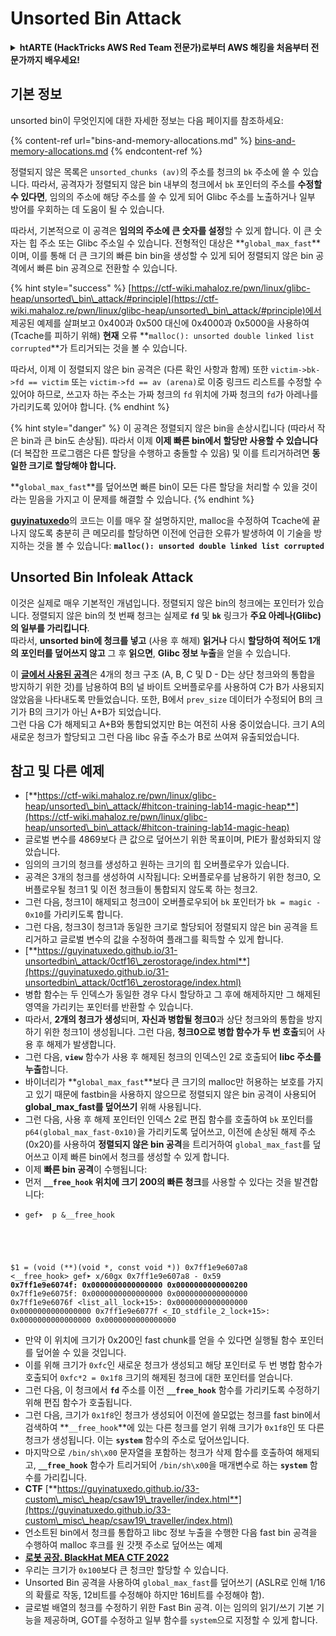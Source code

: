 # Unsorted Bin Attack

<details>

<summary><strong>htARTE (HackTricks AWS Red Team 전문가)로부터 AWS 해킹을 처음부터 전문가까지 배우세요!</strong></summary>

HackTricks를 지원하는 다른 방법:

- **회사를 HackTricks에서 광고하거나 HackTricks를 PDF로 다운로드**하려면 [**구독 요금제**](https://github.com/sponsors/carlospolop)를 확인하세요!
- [**공식 PEASS & HackTricks 스왜그**](https://peass.creator-spring.com)를 구매하세요
- [**The PEASS Family**](https://opensea.io/collection/the-peass-family)를 발견하세요, 당사의 독점 [**NFTs**](https://opensea.io/collection/the-peass-family) 컬렉션
- 💬 [**Discord 그룹**](https://discord.gg/hRep4RUj7f) 또는 [**텔레그램 그룹**](https://t.me/peass)에 **가입**하거나 **트위터** 🐦 [**@hacktricks\_live**](https://twitter.com/hacktricks\_live)를 **팔로우**하세요.
- 여러분의 해킹 기술을 공유하려면 [**HackTricks**](https://github.com/carlospolop/hacktricks) 및 [**HackTricks Cloud**](https://github.com/carlospolop/hacktricks-cloud) github 저장소로 PR을 제출하세요.

</details>

## 기본 정보

unsorted bin이 무엇인지에 대한 자세한 정보는 다음 페이지를 참조하세요:

{% content-ref url="bins-and-memory-allocations.md" %}
[bins-and-memory-allocations.md](bins-and-memory-allocations.md)
{% endcontent-ref %}

정렬되지 않은 목록은 `unsorted_chunks (av)`의 주소를 청크의 `bk` 주소에 쓸 수 있습니다. 따라서, 공격자가 정렬되지 않은 bin 내부의 청크에서 `bk` 포인터의 주소를 **수정할 수 있다면**, 임의의 주소에 해당 주소를 쓸 수 있게 되어 Glibc 주소를 노출하거나 일부 방어를 우회하는 데 도움이 될 수 있습니다.

따라서, 기본적으로 이 공격은 **임의의 주소에 큰 숫자를 설정**할 수 있게 합니다. 이 큰 숫자는 힙 주소 또는 Glibc 주소일 수 있습니다. 전형적인 대상은 **`global_max_fast`**이며, 이를 통해 더 큰 크기의 빠른 bin bin을 생성할 수 있게 되어 정렬되지 않은 bin 공격에서 빠른 bin 공격으로 전환할 수 있습니다.

{% hint style="success" %}
[https://ctf-wiki.mahaloz.re/pwn/linux/glibc-heap/unsorted\_bin\_attack/#principle](https://ctf-wiki.mahaloz.re/pwn/linux/glibc-heap/unsorted\_bin\_attack/#principle)에서 제공된 예제를 살펴보고 0x400과 0x500 대신에 0x4000과 0x5000을 사용하여 (Tcache를 피하기 위해) **현재** 오류 **`malloc(): unsorted double linked list corrupted`**가 트리거되는 것을 볼 수 있습니다.

따라서, 이제 이 정렬되지 않은 bin 공격은 (다른 확인 사항과 함께) 또한 `victim->bk->fd == victim` 또는 `victim->fd == av (arena)`로 이중 링크드 리스트를 수정할 수 있어야 하므로, 쓰고자 하는 주소는 가짜 청크의 `fd` 위치에 가짜 청크의 `fd`가 아레나를 가리키도록 있어야 합니다.
{% endhint %}

{% hint style="danger" %}
이 공격은 정렬되지 않은 bin을 손상시킵니다 (따라서 작은 bin과 큰 bin도 손상됨). 따라서 이제 **이제 빠른 bin에서 할당만 사용할 수 있습니다** (더 복잡한 프로그램은 다른 할당을 수행하고 충돌할 수 있음) 및 이를 트리거하려면 **동일한 크기로 할당해야 합니다.**

**`global_max_fast`**를 덮어쓰면 빠른 bin이 모든 다른 할당을 처리할 수 있을 것이라는 믿음을 가지고 이 문제를 해결할 수 있습니다.
{% endhint %}

[**guyinatuxedo**](https://guyinatuxedo.github.io/31-unsortedbin\_attack/unsorted\_explanation/index.html)의 코드는 이를 매우 잘 설명하지만, malloc을 수정하여 Tcache에 끝나지 않도록 충분히 큰 메모리를 할당하면 이전에 언급한 오류가 발생하여 이 기술을 방지하는 것을 볼 수 있습니다: **`malloc(): unsorted double linked list corrupted`**

## Unsorted Bin Infoleak Attack

이것은 실제로 매우 기본적인 개념입니다. 정렬되지 않은 bin의 청크에는 포인터가 있습니다. 정렬되지 않은 bin의 첫 번째 청크는 실제로 **`fd`** 및 **`bk`** 링크가 **주요 아레나(Glibc)의 일부를 가리킵니다**.\
따라서, **unsorted bin에 청크를 넣고** (사용 후 해제) **읽거나** 다시 **할당하여 적어도 1개의 포인터를 덮어쓰지 않고** 그 후 **읽으면**, **Glibc 정보 누출**을 얻을 수 있습니다.

이 [**글에서 사용된 공격**](https://guyinatuxedo.github.io/33-custom\_misc\_heap/csaw18\_alienVSsamurai/index.html)은 4개의 청크 구조 (A, B, C 및 D - D는 상단 청크와의 통합을 방지하기 위한 것)를 남용하여 B의 널 바이트 오버플로우를 사용하여 C가 B가 사용되지 않았음을 나타내도록 만들었습니다. 또한, B에서 `prev_size` 데이터가 수정되어 B의 크기가 B의 크기가 아닌 A+B가 되었습니다.\
그런 다음 C가 해제되고 A+B와 통합되었지만 B는 여전히 사용 중이었습니다. 크기 A의 새로운 청크가 할당되고 그런 다음 libc 유출 주소가 B로 쓰여져 유출되었습니다.

## 참고 및 다른 예제

* [**https://ctf-wiki.mahaloz.re/pwn/linux/glibc-heap/unsorted\_bin\_attack/#hitcon-training-lab14-magic-heap**](https://ctf-wiki.mahaloz.re/pwn/linux/glibc-heap/unsorted\_bin\_attack/#hitcon-training-lab14-magic-heap)
* 글로벌 변수를 4869보다 큰 값으로 덮어쓰기 위한 목표이며, PIE가 활성화되지 않았습니다.
* 임의의 크기의 청크를 생성하고 원하는 크기의 힙 오버플로우가 있습니다.
* 공격은 3개의 청크를 생성하여 시작됩니다: 오버플로우를 남용하기 위한 청크0, 오버플로우될 청크1 및 이전 청크들이 통합되지 않도록 하는 청크2.
* 그런 다음, 청크1이 해제되고 청크0이 오버플로우되어 `bk` 포인터가 `bk = magic - 0x10`를 가리키도록 합니다.
* 그런 다음, 청크3이 청크1과 동일한 크기로 할당되어 정렬되지 않은 bin 공격을 트리거하고 글로벌 변수의 값을 수정하여 플래그를 획득할 수 있게 합니다.
* [**https://guyinatuxedo.github.io/31-unsortedbin\_attack/0ctf16\_zerostorage/index.html**](https://guyinatuxedo.github.io/31-unsortedbin\_attack/0ctf16\_zerostorage/index.html)
* 병합 함수는 두 인덱스가 동일한 경우 다시 할당하고 그 후에 해제하지만 그 해제된 영역을 가리키는 포인터를 반환할 수 있습니다.
* 따라서, **2개의 청크가 생성**되며, **자신과 병합될 청크0**과 상단 청크와의 통합을 방지하기 위한 청크1이 생성됩니다. 그런 다음, **청크0으로 병합 함수가 두 번 호출**되어 사용 후 해제가 발생합니다.
* 그런 다음, **`view`** 함수가 사용 후 해제된 청크의 인덱스인 2로 호출되어 **libc 주소를 누출**합니다.
* 바이너리가 **`global_max_fast`**보다 큰 크기의 malloc만 허용하는 보호를 가지고 있기 때문에 fastbin을 사용하지 않으므로 정렬되지 않은 bin 공격이 사용되어 **global_max_fast를 덮어쓰기** 위해 사용됩니다.
* 그런 다음, 사용 후 해제 포인터인 인덱스 2로 편집 함수를 호출하여 `bk` 포인터를 `p64(global_max_fast-0x10)`을 가리키도록 덮어쓰고, 이전에 손상된 해제 주소(0x20)를 사용하여 **정렬되지 않은 bin 공격**을 트리거하여 `global_max_fast`를 덮어쓰고 이제 빠른 bin에서 청크를 생성할 수 있게 합니다.
* 이제 **빠른 bin 공격**이 수행됩니다:
* 먼저 **`__free_hook` 위치에 크기 200의 빠른 청크**를 사용할 수 있다는 것을 발견합니다:
* <pre class="language-c"><code class="lang-c">gef➤  p &#x26;__free_hook
$1 = (void (**)(void *, const void *)) 0x7ff1e9e607a8 &#x3C;__free_hook>
gef➤  x/60gx 0x7ff1e9e607a8 - 0x59
<strong>0x7ff1e9e6074f: 0x0000000000000000      0x0000000000000200
</strong>0x7ff1e9e6075f: 0x0000000000000000      0x0000000000000000
0x7ff1e9e6076f &#x3C;list_all_lock+15>:      0x0000000000000000      0x0000000000000000
0x7ff1e9e6077f &#x3C;_IO_stdfile_2_lock+15>: 0x0000000000000000      0x0000000000000000
</code></pre>
* 만약 이 위치에 크기가 0x200인 fast chunk를 얻을 수 있다면 실행될 함수 포인터를 덮어쓸 수 있을 것입니다.
* 이를 위해 크기가 `0xfc`인 새로운 청크가 생성되고 해당 포인터로 두 번 병합 함수가 호출되어 `0xfc*2 = 0x1f8` 크기의 해제된 청크에 대한 포인터를 얻습니다.
* 그런 다음, 이 청크에서 **`fd`** 주소를 이전 **`__free_hook`** 함수를 가리키도록 수정하기 위해 편집 함수가 호출됩니다.
* 그런 다음, 크기가 `0x1f8`인 청크가 생성되어 이전에 쓸모없는 청크를 fast bin에서 검색하여 **`__free_hook`**에 있는 다른 청크를 얻기 위해 크기가 `0x1f8`인 또 다른 청크가 생성됩니다. 이는 **`system`** 함수의 주소로 덮어쓰입니다.
* 마지막으로 `/bin/sh\x00` 문자열을 포함하는 청크가 삭제 함수를 호출하여 해제되고, **`__free_hook`** 함수가 트리거되어 `/bin/sh\x00`을 매개변수로 하는 **`system`** 함수를 가리킵니다.
* **CTF** [**https://guyinatuxedo.github.io/33-custom\_misc\_heap/csaw19\_traveller/index.html**](https://guyinatuxedo.github.io/33-custom\_misc\_heap/csaw19\_traveller/index.html)
* 언소트된 bin에서 청크를 통합하고 libc 정보 누출을 수행한 다음 fast bin 공격을 수행하여 malloc 후크를 원 갓젯 주소로 덮어쓰는 예제
* [**로봇 공장. BlackHat MEA CTF 2022**](https://7rocky.github.io/en/ctf/other/blackhat-ctf/robot-factory/)
* 우리는 크기가 `0x100`보다 큰 청크만 할당할 수 있습니다.
* Unsorted Bin 공격을 사용하여 `global_max_fast`를 덮어쓰기 (ASLR로 인해 1/16의 확률로 작동, 12비트를 수정해야 하지만 16비트를 수정해야 함).
* 글로벌 배열의 청크를 수정하기 위한 Fast Bin 공격. 이는 임의의 읽기/쓰기 기본 기능을 제공하며, GOT를 수정하고 일부 함수를 `system`으로 지정할 수 있게 합니다.
